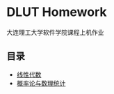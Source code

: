 # DLUT Homework

大连理工大学软件学院课程上机作业

## 目录

- [线性代数](./LinearAlgebra)
- [概率论与数理统计](./ProbabilityTheory)

